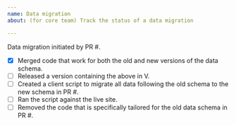 ```yaml
---
name: Data migration
about: (for core team) Track the status of a data migration

---
```


<!-- Issue title: Data Migration: [summary of affected entities and fields] -->

Data migration initiated by PR #<!-- Fill up PR number -->.

- [x] Merged code that work for both the old and new versions of the data schema.
- [ ] Released a version containing the above in V<!-- Fill up version -->.
- [ ] Created a client script to migrate all data following the old schema to the new schema in PR #<!-- Fill up PR number -->.
- [ ] Ran the script against the live site.
- [ ] Removed the code that is specifically tailored for the old data schema in PR #<!-- Fill up PR number -->.
